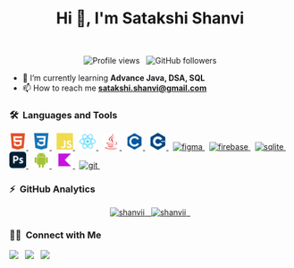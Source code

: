 <h1 align="center">Hi 👋, I'm Satakshi Shanvi</h1>

<br/>

<p align="center">
  <img alt="Profile views" src="https://komarev.com/ghpvc/?username=shanvii&color=blue&style=flat">
  &nbsp;
  <img alt="GitHub followers" src="https://img.shields.io/github/followers/shanvii?style=social">
</p> 

- 📖 I’m currently learning **Advance Java, DSA, SQL**
- 📫 How to reach me **satakshi.shanvi@gmail.com**

### 🛠 &nbsp;Languages and Tools
<p align="left"> 
  <a href="https://github.com/shanvii/College-Projects" target="_blank" rel="noreferrer"> 
    <img src="https://raw.githubusercontent.com/devicons/devicon/master/icons/html5/html5-plain.svg" alt="html5" width="30" height="30"/> 
  </a>   &nbsp;

  <a href="https://github.com/shanvii/College-Projects" target="_blank" rel="noreferrer"> 
    <img src="https://raw.githubusercontent.com/devicons/devicon/master/icons/css3/css3-plain.svg" alt="css3" width="30" height="30"/> 
  </a>   &nbsp;

  <a href="https://github.com/shanvii/Airline-Reservation-System/tree/master" target="_blank" rel="noreferrer"> 
    <img src="https://raw.githubusercontent.com/devicons/devicon/master/icons/javascript/javascript-plain.svg" alt="javascript" width="30" height="30"/> 
</a> &nbsp;

<a href="https://github.com/shanvii/AttendMark" target="_blank" rel="noreferrer"> 
    <img src="https://raw.githubusercontent.com/devicons/devicon/master/icons/react/react-original.svg" alt="react" width="30" height="30"/> 
</a> &nbsp;

  <a href="https://github.com/shanvii?tab=repositories" target="_blank" rel="noreferrer"> 
    <img src="https://raw.githubusercontent.com/devicons/devicon/master/icons/java/java-plain.svg" alt="java" width="30" height="30"/> 
  </a>   &nbsp;

  <a href="https://github.com/shanvii/Games-cpp" target="_blank" rel="noreferrer"> 
    <img src="https://raw.githubusercontent.com/devicons/devicon/master/icons/c/c-plain.svg" alt="c" width="30" height="30"/> 
  </a>   &nbsp;

<a href="https://github.com/shanvii/Games-cpp" target="_blank" rel="noreferrer"> 
    <img src="https://raw.githubusercontent.com/devicons/devicon/master/icons/cplusplus/cplusplus-plain.svg" alt="cpp" width="30" height="30"/> 
</a> &nbsp;

  <a href="https://www.figma.com/file/9ISGHV5sRl28QsicgylgJW/Project?type=design&node-id=0%3A1&mode=design&t=9XDoYXoAB3LA4Fhe-1" target="_blank" rel="noreferrer"> 
    <img src="https://www.vectorlogo.zone/logos/figma/figma-icon.svg" alt="figma" width="30" height="30"/> 
  </a>   &nbsp;

<a href="https://firebase.google.com/" target="_blank" rel="noreferrer"> 
    <img src="https://www.vectorlogo.zone/logos/firebase/firebase-icon.svg" alt="firebase" width="30" height="30"/> 
</a> &nbsp;

  <a href="https://www.sqlite.org/" target="_blank" rel="noreferrer"> 
    <img src="https://www.vectorlogo.zone/logos/sqlite/sqlite-icon.svg" alt="sqlite" width="30" height="30"/> 
  </a> 
  &nbsp;
  
  <a href="https://www.photoshop.com/en" target="_blank" rel="noreferrer"> 
    <img src="https://raw.githubusercontent.com/devicons/devicon/master/icons/photoshop/photoshop-plain.svg" alt="photoshop" width="30" height="30"/> 
  </a>   &nbsp;

  <a href="https://github.com/shanvii/Android-Studio-Kotlin" target="_blank" rel="noreferrer"> 
    <img src="https://raw.githubusercontent.com/devicons/devicon/master/icons/android/android-plain.svg" alt="android" width="30" height="30"/> 
  </a>   &nbsp;

  <a href="https://github.com/shanvii/Android-Studio-Kotlin" target="_blank" rel="noreferrer"> 
    <img src="https://raw.githubusercontent.com/devicons/devicon/master/icons/kotlin/kotlin-plain.svg" alt="kotlin" width="30" height="30"/> 
  </a>   &nbsp;

<a href="https://git-scm.com/" target="_blank" rel="noreferrer"> 
    <img src="https://www.vectorlogo.zone/logos/git-scm/git-scm-icon.svg" alt="git" width="30" height="30"/> 
</a> &nbsp;

</p>

### ⚡ &nbsp;GitHub Analytics
<p align="center">
<a href="https://github.com/shanvii">
  <img height="180em" src="https://github-readme-streak-stats.herokuapp.com/?user=shanvii&theme=algolia" alt="shanvii" />
  &nbsp;
  <img height="180em" src="https://github-readme-stats-eight-theta.vercel.app/api/top-langs/?username=shanvii&layout=compact&langs_count=8&theme=algolia" alt="shanvii" />
  &nbsp;
</a>
</p>


### 🤝🏻 &nbsp;Connect with Me
<p>
<a href="https://www.linkedin.com/in/satakshi-shanvi/"><img src="https://img.shields.io/badge/-Satakshi Shanvi-0077B5?style=flat&logo=Linkedin&logoColor=white"/></a>
&nbsp;
<a href="mailto:satakshi.shanvi@gmail.com"><img src="https://img.shields.io/badge/-satakshi.shanvi@gmail.com-D14836?style=flat&logo=Gmail&logoColor=white"/></a>
&nbsp;
<a href="https://twitter.com/Sh_anvi"><img src="https://img.shields.io/badge/-@Satakshi Shanvi-1877F2?style=flat&logo=Twitter&logoColor=white"/></a>
</p>
